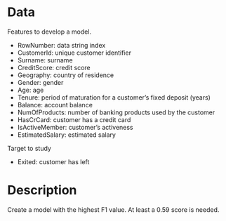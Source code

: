# Data
Features to develop a model.

* RowNumber: data string index
* CustomerId: unique customer identifier
* Surname: surname
* CreditScore: credit score
* Geography: country of residence
* Gender: gender
* Age: age
* Tenure: period of maturation for a customer’s fixed deposit (years)
* Balance: account balance
* NumOfProducts: number of banking products used by the customer
* HasCrCard: customer has a credit card
* IsActiveMember: customer’s activeness
* EstimatedSalary: estimated salary

Target to study
* Exited: сustomer has left

# Description
Create a model with the highest F1 value. At least a 0.59 score is needed.
